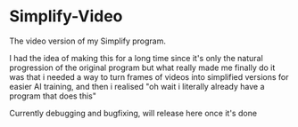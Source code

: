 # Simplify-Video
The video version of my Simplify program.

I had the idea of making this for a long time since it's only the natural progression of the original program but what really made me finally do it was that i needed a way to turn frames of videos into simplified versions for easier AI training, and then i realised "oh wait i literally already have a program that does this"

Currently debugging and bugfixing, will release here once it's done

